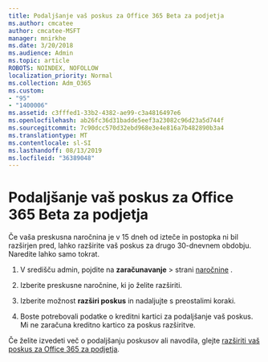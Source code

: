 ```yaml
---
title: Podaljšanje vaš poskus za Office 365 Beta za podjetja
ms.author: cmcatee
author: cmcatee-MSFT
manager: mnirkhe
ms.date: 3/20/2018
ms.audience: Admin
ms.topic: article
ROBOTS: NOINDEX, NOFOLLOW
localization_priority: Normal
ms.collection: Adm_O365
ms.custom:
- "95"
- "1400006"
ms.assetid: c3fffed1-33b2-4382-ae99-c3a4816497e6
ms.openlocfilehash: ab26fc36d31badde5eef3a23082c96d23a5d744f
ms.sourcegitcommit: 7c90dcc570d32ebd968e3e4e816a7b482890b3a4
ms.translationtype: MT
ms.contentlocale: sl-SI
ms.lasthandoff: 08/13/2019
ms.locfileid: "36389048"
---
```

# <a name="extend-your-trial-for-office-365-for-business"></a>Podaljšanje vaš poskus za Office 365 Beta za podjetja

Če vaša preskusna naročnina je v 15 dneh od izteče in postopka ni bil razširjen pred, lahko razširite vaš poskus za drugo 30-dnevnem obdobju. Naredite lahko samo tokrat.
  
1. V središču admin, pojdite na **zaračunavanje** \> strani [naročnine](https://go.microsoft.com/fwlink/p/?linkid=842054) .

2. Izberite preskusne naročnine, ki jo želite razširiti.

3. Izberite možnost **razširi poskus** in nadaljujte s preostalimi koraki.

4. Boste potrebovali podatke o kreditni kartici za podaljšanje vaš poskus. Mi ne zaračuna kreditno kartico za poskus razširitve.

Če želite izvedeti več o podaljšanju poskusov ali navodila, glejte [razširiti vaš poskus za Office 365 za podjetja](https://docs.microsoft.com/en-us/office365/admin/subscriptions-and-billing/extend-your-trial).